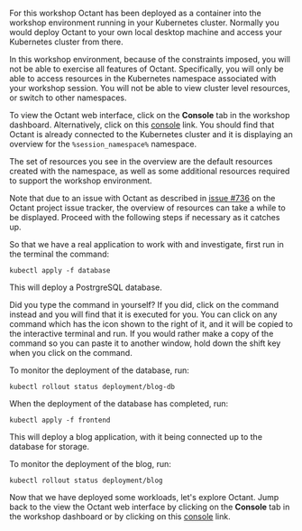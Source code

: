 For this workshop Octant has been deployed as a container into the workshop environment running in your Kubernetes cluster. Normally you would deploy Octant to your own local desktop machine and access your Kubernetes cluster from there.

In this workshop environment, because of the constraints imposed, you will not be able to exercise all features of Octant. Specifically, you will only be able to access resources in the Kubernetes namespace associated with your workshop session. You will not be able to view cluster level resources, or switch to other namespaces.

To view the Octant web interface, click on the **Console** tab in the workshop dashboard. Alternatively, click on this [console](%console_url%) link. You should find that Octant is already connected to the Kubernetes cluster and it is displaying an overview for the `%session_namespace%` namespace.

The set of resources you see in the overview are the default resources created with the namespace, as well as some additional resources required to support the workshop environment.

<span class="fas fa-running"></span> Note that due to an issue with Octant as described in [issue #736](https://github.com/vmware-tanzu/octant/issues/736) on the Octant project issue tracker, the overview of resources can take a while to be displayed. Proceed with the following steps if necessary as it catches up.

So that we have a real application to work with and investigate, first run in the terminal the command:

```execute
kubectl apply -f database
```

This will deploy a PostrgreSQL database.

Did you type the command in yourself? If you did, click on the command instead and you will find that it is executed for you. You can click on any command which has the <span class="fas fa-running"></span> icon shown to the right of it, and it will be copied to the interactive terminal and run. If you would rather make a copy of the command so you can paste it to another window, hold down the shift key when you click on the command.

To monitor the deployment of the database, run:

```execute
kubectl rollout status deployment/blog-db
```

When the deployment of the database has completed, run:

```execute
kubectl apply -f frontend
```

This will deploy a blog application, with it being connected up to the database for storage.

To monitor the deployment of the blog, run:

```execute
kubectl rollout status deployment/blog
```

Now that we have deployed some workloads, let's explore Octant. Jump back to the view the Octant web interface by clicking on the **Console** tab in the workshop dashboard or by clicking on this [console](%console_url%) link.
